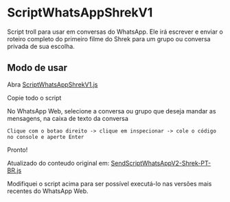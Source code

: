 # ScriptWhatsAppShrekV1
Script troll para usar em conversas do WhatsApp. Ele irá escrever e enviar o roteiro completo do primeiro filme do Shrek para um grupo ou conversa privada de sua escolha.

## Modo de usar

Abra [ScriptWhatsAppShrekV1.js](https://github.com/olianiii/ScriptWhatsAppShrekV1/blob/main/ScriptWhatsAppShrekV1.js)

Copie todo o script

No WhatsApp Web, selecione a conversa ou grupo que deseja mandar as mensagens, na caixa de texto da conversa

``Clique com o botao direito -> clique em inspecionar -> cole o código no console e aperte Enter``

Pronto!

Atualizado do conteudo original em: [SendScriptWhatsAppV2-Shrek-PT-BR.js](https://github.com/alestanalves/SendScriptWhatsAppV2)

Modifiquei o script acima para ser possível executá-lo nas versões mais recentes do WhatsApp Web.
